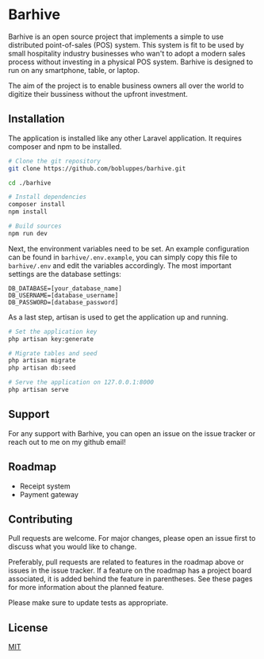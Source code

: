 # Barhive

Barhive is an open source project that implements a simple to use distributed point-of-sales (POS) system. This system is fit to be used by small hospitality industry businesses who wan't to adopt a modern sales process without investing in a physical POS system. Barhive is designed to run on any smartphone, table, or laptop.

The aim of the project is to enable business owners all over the world to digitize their bussiness without the upfront investment.

## Installation

The application is installed like any other Laravel application. It requires composer and npm to be installed.

```bash
# Clone the git repository
git clone https://github.com/bobluppes/barhive.git

cd ./barhive

# Install dependencies
composer install
npm install

# Build sources
npm run dev
```

Next, the environment variables need to be set. An example configuration can be found in `barhive/.env.example`, you can simply copy this file to `barhive/.env` and edit the variables accordingly. The most important settings are the database settings:

```
DB_DATABASE=[your_database_name]
DB_USERNAME=[database_username]
DB_PASSWORD=[database_password]
```

As a last step, artisan is used to get the application up and running.

```bash
# Set the application key
php artisan key:generate

# Migrate tables and seed
php artisan migrate
php artisan db:seed

# Serve the application on 127.0.0.1:8000
php artisan serve
```

## Support
For any support with Barhive, you can open an issue on the issue tracker or reach out to me on my github email!

## Roadmap
* Receipt system
* Payment gateway

## Contributing
Pull requests are welcome. For major changes, please open an issue first to discuss what you would like to change.

Preferably, pull requests are related to features in the roadmap above or issues in the issue tracker. If a feature on the roadmap has a project board associated, it is added behind the feature in parentheses. See these pages for more information about the planned feature.

Please make sure to update tests as appropriate.

## License
[MIT](https://choosealicense.com/licenses/mit/)